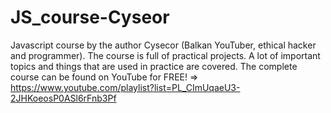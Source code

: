 # JS_course-Cyseor
Javascript course by the author Cysecor (Balkan YouTuber, ethical hacker and programmer). The course is full of practical projects. A lot of important topics and things that are used in practice are covered. The complete course can be found on YouTube for FREE! => https://www.youtube.com/playlist?list=PL_CImUqaeU3-2JHKoeosP0ASl6rFnb3Pf
